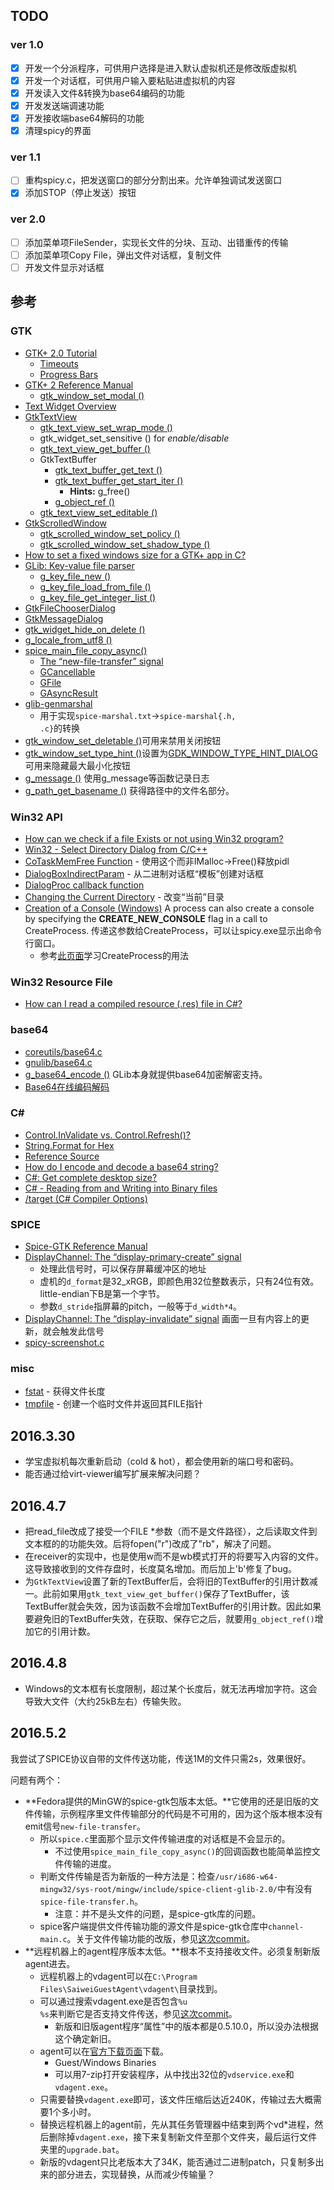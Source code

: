 ﻿## TODO

### ver 1.0
- [x] 开发一个分派程序，可供用户选择是进入默认虚拟机还是修改版虚拟机
- [x] 开发一个对话框，可供用户输入要粘贴进虚拟机的内容
- [x] 开发读入文件&转换为base64编码的功能
- [x] 开发发送端调速功能
- [x] 开发接收端base64解码的功能
- [x] 清理spicy的界面

### ver 1.1
- [ ] 重构spicy.c，把发送窗口的部分分割出来。允许单独调试发送窗口 
- [x] 添加STOP（停止发送）按钮

### ver 2.0
- [ ] 添加菜单项FileSender，实现长文件的分块、互动、出错重传的传输
- [ ] 添加菜单项Copy File，弹出文件对话框，复制文件
- [ ] 开发文件显示对话框

## 参考

### GTK

- [GTK+ 2.0 Tutorial](https://developer.gnome.org/gtk-tutorial/stable/)
  - [Timeouts](https://developer.gnome.org/gtk-tutorial/stable/c1759.html)
  - [Progress Bars](https://developer.gnome.org/gtk-tutorial/stable/x829.html)
- [GTK+ 2 Reference Manual](https://developer.gnome.org/gtk2/2.24/)
  - [gtk_window_set_modal ()](https://developer.gnome.org/gtk2/2.24/GtkWindow.html#gtk-window-set-modal)
- [Text Widget Overview](https://developer.gnome.org/gtk2/2.24/TextWidget.html)
- [GtkTextView](https://developer.gnome.org/gtk2/2.24/GtkTextView.html)
  - [gtk_text_view_set_wrap_mode ()](https://developer.gnome.org/gtk2/2.24/GtkTextView.html#gtk-text-view-set-wrap-mode)
  - gtk_widget_set_sensitive () for _enable/disable_
  - [gtk_text_view_get_buffer ()](https://developer.gnome.org/gtk2/2.24/GtkTextView.html#gtk-text-view-get-buffer)
  - GtkTextBuffer
    - [gtk_text_buffer_get_text ()](https://developer.gnome.org/gtk2/2.24/GtkTextBuffer.html#gtk-text-buffer-get-text)
    - [gtk_text_buffer_get_start_iter ()](https://developer.gnome.org/gtk2/2.24/GtkTextBuffer.html#gtk-text-buffer-get-start-iter)
      - __Hints:__ g_free()
    - [g_object_ref ()](https://developer.gnome.org/gobject/unstable/gobject-The-Base-Object-Type.html#g-object-ref)
  - [gtk_text_view_set_editable ()](man.chinaunix.net/develop/GTK+/2.6/gtk/GtkTextView.html#gtk-text-view-set-editable)
- [GtkScrolledWindow](https://developer.gnome.org/gtk2/2.24/GtkScrolledWindow.html)
  - [gtk_scrolled_window_set_policy ()](https://developer.gnome.org/gtk2/2.24/GtkScrolledWindow.html#gtk-scrolled-window-set-policy)
  - [gtk_scrolled_window_set_shadow_type ()](https://developer.gnome.org/gtk2/2.24/GtkScrolledWindow.html#gtk-scrolled-window-set-shadow-type)
- [How to set a fixed windows size for a GTK+ app in C?](http://stackoverflow.com/questions/4772804/how-to-set-a-fixed-windows-size-for-a-gtk-app-in-c)
- [GLib: Key-value file parser](https://developer.gnome.org/glib/stable/glib-Key-value-file-parser.html)
  - [g_key_file_new ()](https://developer.gnome.org/glib/stable/glib-Key-value-file-parser.html#g-key-file-new)
  - [g_key_file_load_from_file ()](https://developer.gnome.org/glib/stable/glib-Key-value-file-parser.html#g-key-file-load-from-file)
  - [g_key_file_get_integer_list ()](https://developer.gnome.org/glib/stable/glib-Key-value-file-parser.html#g-key-file-get-integer-list)
- [GtkFileChooserDialog](https://developer.gnome.org/gtk2/2.24/GtkFileChooserDialog.html)
- [GtkMessageDialog](http://man.chinaunix.net/develop/GTK+/2.6/gtk/GtkMessageDialog.html)
- [gtk_widget_hide_on_delete ()](http://man.chinaunix.net/develop/GTK+/2.6/gtk/GtkWidget.html#gtk-widget-hide-on-delete)
- [g_locale_from_utf8 ()](https://developer.gnome.org/glib/unstable/glib-Character-Set-Conversion.html#g-locale-from-utf8)
- [spice_main_file_copy_async()](http://www.spice-space.org/api/spice-gtk/SpiceMainChannel.html#spice-main-file-copy-async)
  - [The “new-file-transfer” signal](http://www.spice-space.org/api/spice-gtk/SpiceMainChannel.html#SpiceMainChannel-new-file-transfer)
  - [GCancellable](https://developer.gnome.org/gio/unstable/GCancellable.html)
  - [GFile](https://developer.gnome.org/gio/stable/GFile.html#GFileCopyFlags)
  - [GAsyncResult](https://developer.gnome.org/gio/stable/GAsyncResult.html#GAsyncReadyCallback)
- [glib-genmarshal](https://developer.gnome.org/gobject/stable/glib-genmarshal.html)
  - 用于实现<code>spice-marshal.txt</code>→<code>spice-marshal{.h, .c}</code>的转换
- [gtk_window_set_deletable ()](https://developer.gnome.org/gtk2/2.24/GtkWindow.html#gtk-window-set-deletable)可用来禁用关闭按钮
- [gtk_window_set_type_hint ()](https://developer.gnome.org/gtk2/2.24/GtkWindow.html#gtk-window-set-type-hint)设置为[GDK_WINDOW_TYPE_HINT_DIALOG](https://developer.gnome.org/gdk2/2.24/gdk2-Windows.html#GdkWindowTypeHint)可用来隐藏最大最小化按钮
- [g_message ()](https://developer.gnome.org/glib/unstable/glib-Message-Logging.html#g-message) 使用g_message等函数记录日志
- [g_path_get_basename ()](https://developer.gnome.org/glib/stable/glib-Miscellaneous-Utility-Functions.html#g-path-get-basename) 获得路径中的文件名部分。

### Win32 API

- [How can we check if a file Exists or not using Win32 program?](http://stackoverflow.com/questions/3828835/how-can-we-check-if-a-file-exists-or-not-using-win32-program)
- [Win32 - Select Directory Dialog from C/C++](http://stackoverflow.com/questions/12034943/win32-select-directory-dialog-from-c-c)
- [CoTaskMemFree Function]() - 使用这个而非IMalloc->Free()释放pidl
- [DialogBoxIndirectParam](https://msdn.microsoft.com/en-us/library/windows/desktop/ms645461(v=vs.85).aspx) - 从二进制对话框“模板”创建对话框
- [DialogProc callback function](https://msdn.microsoft.com/en-us/library/windows/desktop/ms645469(v=vs.85).aspx)
- [Changing the Current Directory](https://msdn.microsoft.com/en-us/library/windows/desktop/aa363806(v=vs.85).aspx) - 改变“当前”目录
- [Creation of a Console (Windows)](https://msdn.microsoft.com/en-us/library/windows/desktop/ms682528(v=vs.85).aspx) A process can also create a console by specifying the **CREATE_NEW_CONSOLE** flag in a call to CreateProcess. 传递这参数给CreateProcess，可以让spicy.exe显示出命令行窗口。
  - 参考[此页面](http://stackoverflow.com/questions/780465/winapi-createprocess-but-hide-the-process-window)学习CreateProcess的用法

### Win32 Resource File
- [How can I read a compiled resource (.res) file in C#?](http://stackoverflow.com/questions/7982181/how-can-i-read-a-compiled-resource-res-file-in-c)

### base64
- [coreutils/base64.c](http://git.savannah.gnu.org/cgit/coreutils.git/tree/src/base64.c)
- [gnulib/base64.c](http://git.savannah.gnu.org/gitweb/?p=gnulib.git;a=blob;f=lib/base64.c;h=1a8bfce7a534f83f19a093432bafe883f16de9b1;hb=HEAD)
- [g_base64_encode ()](https://developer.gnome.org/glib/unstable/glib-Base64-Encoding.html#g-base64-encode) GLib本身就提供base64加密解密支持。
- [Base64在线编码解码](http://tools.jb51.net/tools/base64_decode-gb2312.php)

### C# ###
- [Control.InValidate vs. Control.Refresh()?](https://bytes.com/topic/c-sharp/answers/244445-control-invalidate-vs-control-refresh)
- [String.Format for Hex](http://stackoverflow.com/questions/11618387/string-format-for-hex)
- [Reference Source](http://referencesource.microsoft.com/)
- [How do I encode and decode a base64 string?](http://stackoverflow.com/questions/11743160/how-do-i-encode-and-decode-a-base64-string)
- [C#: Get complete desktop size?](http://stackoverflow.com/questions/1317235/c-get-complete-desktop-size)
- [C# - Reading from and Writing into Binary files](http://www.tutorialspoint.com/csharp/csharp_binary_files.htm)
- [/target (C# Compiler Options)](https://msdn.microsoft.com/zh-cn/library/6h25dztx.aspx)

### SPICE
- [Spice-GTK Reference Manual](http://www.spice-space.org/api/spice-gtk/index.html)
- [DisplayChannel: The “display-primary-create” signal](http://www.spice-space.org/api/spice-gtk/SpiceDisplayChannel.html#SpiceDisplayChannel-display-primary-create) 
  - 处理此信号时，可以保存屏幕缓冲区的地址
  - 虚机的<code>d_format</code>是32_xRGB，即颜色用32位整数表示，只有24位有效。little-endian下B是第一个字节。
  - 参数<code>d_stride</code>指屏幕的pitch，一般等于<code>d_width*4</code>。
- [DisplayChannel: The “display-invalidate” signal](http://www.spice-space.org/api/spice-gtk/SpiceDisplayChannel.html#SpiceDisplayChannel-display-invalidate) 画面一旦有内容上的更新，就会触发此信号
- [spicy-screenshot.c](https://github.com/SPICE/spice-gtk/blob/master/src/spicy-screenshot.c)

### misc
- [fstat](http://linux.die.net/man/2/fstat) - 获得文件长度
- [tmpfile](https://msdn.microsoft.com/zh-cn/library/x8x7sakw.aspx) - 创建一个临时文件并返回其FILE指针

## 2016.3.30
- 学宝虚拟机每次重新启动（cold & hot），都会使用新的端口号和密码。
- 能否通过给virt-viewer编写扩展来解决问题？

## 2016.4.7
- 把read_file改成了接受一个FILE \*参数（而不是文件路径），之后读取文件到文本框的的功能失效。后将fopen("r")改成了"rb"，解决了问题。
- 在receiver的实现中，也是使用w而不是wb模式打开的将要写入内容的文件。这导致接收到的文件存盘时，长度莫名增加。而后加上'b'修复了bug。
- 为<code>GtkTextView</code>设置了新的TextBuffer后，会将旧的TextBuffer的引用计数减一。此前如果用<code>gtk_text_view_get_buffer()</code>保存了TextBuffer，该TextBuffer就会失效，因为该函数不会增加TextBuffer的引用计数。因此如果要避免旧的TextBuffer失效，在获取、保存它之后，就要用<code>g_object_ref()</code>增加它的引用计数。

## 2016.4.8
- Windows的文本框有长度限制，超过某个长度后，就无法再增加字符。这会导致大文件（大约25kB左右）传输失败。

## 2016.5.2
我尝试了SPICE协议自带的文件传送功能，传送1M的文件只需2s，效果很好。

问题有两个：
- **Fedora提供的MinGW的spice-gtk包版本太低。**它使用的还是旧版的文件传输，示例程序里文件传输部分的代码是不可用的，因为这个版本根本没有emit信号<code>new-file-transfer</code>。
  - 所以<code>spice.c</code>里面那个显示文件传输进度的对话框是不会显示的。
    - 不过使用<code>spice_main_file_copy_async()</code>的回调函数也能简单监控文件传输的进度。
  - 判断文件传输是否为新版的一种方法是：检查<code>/usr/i686-w64-mingw32/sys-root/mingw/include/spice-client-glib-2.0/</code>中有没有<code>spice-file-transfer.h</code>。
    - 注意：并不是头文件的问题，是spice-gtk库的问题。
  - spice客户端提供文件传输功能的源文件是spice-gtk仓库中<code>channel-main.c</code>。关于文件传输功能的改版，参见[这次commit](https://github.com/SPICE/spice-gtk/commit/2c26ee3c37691f51e1746d9d1004635dd356c28a)。
- **远程机器上的agent程序版本太低。**根本不支持接收文件。必须复制新版agent进去。
  - 远程机器上的vdagent可以在<code>C:\\Program Files\\SaiweiGuestAgent\\vdagent\\</code>目录找到。
  - 可以通过搜索vdagent.exe是否包含<code>%u %s</code>来判断它是否支持文件传送，参见[这次commit](https://cgit.freedesktop.org/spice/win32/vd_agent/commit/?id=71193f658131d31b28b6d9afdd385111bc32377b)。
    - 新版和旧版agent程序“属性”中的版本都是0.5.10.0，所以没办法根据这个确定新旧。
  - agent可以在[官方下载页面](http://www.spice-space.org/download.html)下载。
    - Guest/Windows Binaries
    - 可以用7-zip打开安装程序，从中找出32位的<code>vdservice.exe</code>和<code>vdagent.exe</code>。
  - 只需要替换<code>vdagent.exe</code>即可，该文件压缩后达近240K，传输过去大概需要1个多小时。
  - 替换远程机器上的agent前，先从其任务管理器中结束到两个vd\*进程，然后删除掉<code>vdagent.exe</code>，接下来复制新文件至那个文件夹，最后运行文件夹里的<code>upgrade.bat</code>。
  - 新版的vdagent只比老版本大了34K，能否通过二进制patch，只复制多出来的部分进去，实现替换，从而减少传输量？
